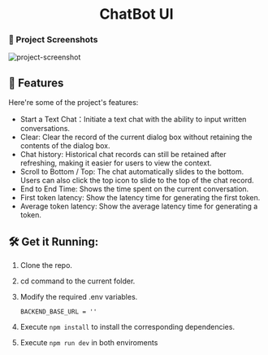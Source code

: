 <h1 align="center" id="title"> ChatBot UI</h1>

### 📸 Project Screenshots

![project-screenshot](https://i.imgur.com/keyisq7.png)



<h2>🧐 Features</h2>

Here're some of the project's features:

- Start a Text Chat：Initiate a text chat with the ability to input written conversations.
- Clear: Clear the record of the current dialog box without retaining the contents of the dialog box.
- Chat history: Historical chat records can still be retained after refreshing, making it easier for users to view the context.
- Scroll to Bottom / Top: The chat automatically slides to the bottom. Users can also click the top icon to slide to the top of the chat record.
- End to End Time: Shows the time spent on the current conversation.
- First token latency: Show the latency time for generating the first token.
- Average token latency: Show the average latency time for generating a token.

<h2>🛠️ Get it Running:</h2>

1. Clone the repo.

2. cd command to the current folder.

3. Modify the required .env variables.
    ```
    BACKEND_BASE_URL = ''
    ```
4. Execute `npm install` to install the corresponding dependencies.

5. Execute `npm run dev` in both enviroments
